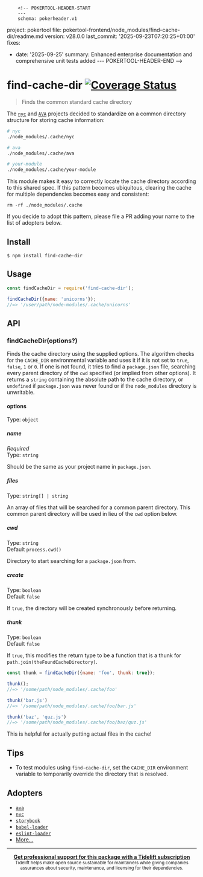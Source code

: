         <!-- POKERTOOL-HEADER-START
        ---
        schema: pokerheader.v1
project: pokertool
file: pokertool-frontend/node_modules/find-cache-dir/readme.md
version: v28.0.0
last_commit: '2025-09-23T07:20:25+01:00'
fixes:
- date: '2025-09-25'
  summary: Enhanced enterprise documentation and comprehensive unit tests added
        ---
        POKERTOOL-HEADER-END -->
# find-cache-dir [![Coverage Status](https://codecov.io/gh/avajs/find-cache-dir/branch/master/graph/badge.svg)](https://codecov.io/gh/avajs/find-cache-dir/branch/master)

> Finds the common standard cache directory

The [`nyc`](https://github.com/istanbuljs/nyc) and [`AVA`](https://ava.li) projects decided to standardize on a common directory structure for storing cache information:

```sh
# nyc
./node_modules/.cache/nyc

# ava
./node_modules/.cache/ava

# your-module
./node_modules/.cache/your-module
```

This module makes it easy to correctly locate the cache directory according to this shared spec. If this pattern becomes ubiquitous, clearing the cache for multiple dependencies becomes easy and consistent:

```
rm -rf ./node_modules/.cache
```

If you decide to adopt this pattern, please file a PR adding your name to the list of adopters below.

## Install

```
$ npm install find-cache-dir
```

## Usage

```js
const findCacheDir = require('find-cache-dir');

findCacheDir({name: 'unicorns'});
//=> '/user/path/node-modules/.cache/unicorns'
```

## API

### findCacheDir(options?)

Finds the cache directory using the supplied options. The algorithm checks for the `CACHE_DIR` environmental variable and uses it if it is not set to `true`, `false`, `1` or `0`. If one is not found, it tries to find a `package.json` file, searching every parent directory of the `cwd` specified (or implied from other options). It returns a `string` containing the absolute path to the cache directory, or `undefined` if `package.json` was never found or if the `node_modules` directory is unwritable.

#### options

Type: `object`

##### name

*Required*\
Type: `string`

Should be the same as your project name in `package.json`.

##### files

Type: `string[] | string`

An array of files that will be searched for a common parent directory. This common parent directory will be used in lieu of the `cwd` option below.

##### cwd

Type: `string`\
Default `process.cwd()`

Directory to start searching for a `package.json` from.

##### create

Type: `boolean`\
Default `false`

If `true`, the directory will be created synchronously before returning.

##### thunk

Type: `boolean`\
Default `false`

If `true`, this modifies the return type to be a function that is a thunk for `path.join(theFoundCacheDirectory)`.

```js
const thunk = findCacheDir({name: 'foo', thunk: true});

thunk();
//=> '/some/path/node_modules/.cache/foo'

thunk('bar.js')
//=> '/some/path/node_modules/.cache/foo/bar.js'

thunk('baz', 'quz.js')
//=> '/some/path/node_modules/.cache/foo/baz/quz.js'
```

This is helpful for actually putting actual files in the cache!

## Tips

- To test modules using `find-cache-dir`, set the `CACHE_DIR` environment variable to temporarily override the directory that is resolved.

## Adopters

- [`ava`](https://avajs.dev)
- [`nyc`](https://github.com/istanbuljs/nyc)
- [`storybook`](https://github.com/storybookjs/storybook)
- [`babel-loader`](https://github.com/babel/babel-loader)
- [`eslint-loader`](https://github.com/MoOx/eslint-loader)
- [More…](https://www.npmjs.com/browse/depended/find-cache-dir)

---

<div align="center">
	<b>
		<a href="https://tidelift.com/subscription/pkg/npm-find_cache-dir?utm_source=npm-find-cache-dir&utm_medium=referral&utm_campaign=readme">Get professional support for this package with a Tidelift subscription</a>
	</b>
	<br>
	<sub>
		Tidelift helps make open source sustainable for maintainers while giving companies<br>assurances about security, maintenance, and licensing for their dependencies.
	</sub>
</div>
